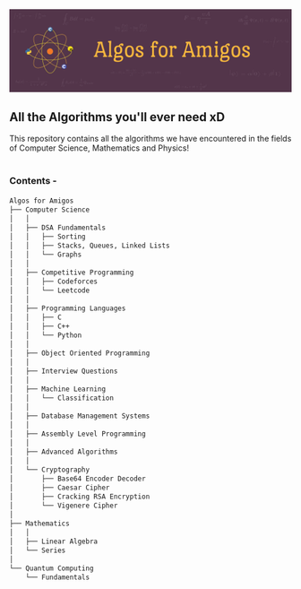 <img src="./algos_for_amigos_logo.png" alt="Amigos Banner">

## All the Algorithms you'll ever need xD

This repository contains all the algorithms we have encountered in the fields of Computer Science, Mathematics and Physics!
<br><br>

### Contents -


```
Algos for Amigos
├── Computer Science  
│   │
│   ├── DSA Fundamentals  
│   │   ├── Sorting  
│   │   ├── Stacks, Queues, Linked Lists  
│   │   └── Graphs  
│   │
│   ├── Competitive Programming  
│   │   ├── Codeforces  
│   │   └── Leetcode  
│   │
│   ├── Programming Languages
│   │   ├── C
│   │   ├── C++
│   │   └── Python
│   │
│   ├── Object Oriented Programming
│   │
│   ├── Interview Questions 
│   │
│   ├── Machine Learning
│   │   └── Classification
│   │
│   ├── Database Management Systems
│   │
│   ├── Assembly Level Programming
│   │
│   ├── Advanced Algorithms
│   │
│   └── Cryptography
│       ├── Base64 Encoder Decoder
│       ├── Caesar Cipher
│       ├── Cracking RSA Encryption
│       └── Vigenere Cipher
│
├── Mathematics
│   │
│   ├── Linear Algebra
│   └── Series
│
└── Quantum Computing
    └── Fundamentals

```
  
<br>


<!--
## Physics
Work in Progress..

To Generate the tree, install file-tree-generator extension,
right click on folder, and click on Generate To Tree
-->




<!--
```bash
├── app
│   ├── css
│   │   ├── **/*.css
│   ├── favicon.ico
│   ├── images
│   ├── index.html
│   ├── js
│   │   ├── **/*.js
│   └── partials/template
├── dist (or build)
├── node_modules
├── bower_components (if using bower)
├── test
├── Gruntfile.js/gulpfile.js
├── README.md
├── package.json
├── bower.json (if using bower)
└── .gitignore
```
 ???? -->